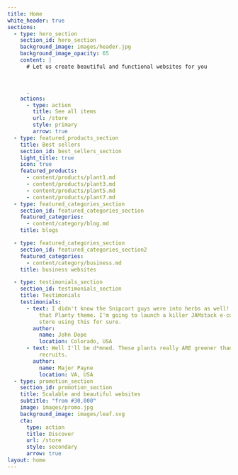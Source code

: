 ```yaml
---
title: Home
white_header: true
sections:
  - type: hero_section
    section_id: hero_section
    background_image: images/header.jpg
    background_image_opacity: 65
    content: |
      # Let us create beautiful and functional websites for you



      .
    actions:
      - type: action
        title: See all items
        url: /store
        style: primary
        arrow: true
  - type: featured_products_section
    title: Best sellers
    section_id: best_sellers_section
    light_title: true
    icon: true
    featured_products:
      - content/products/plant1.md
      - content/products/plant3.md
      - content/products/plant5.md
      - content/products/plant7.md
  - type: featured_categories_section
    section_id: featured_categories_section
    featured_categories:
      - content/category/blog.md
    title: blogs

  - type: featured_categories_section
    section_id: featured_categories_section2
    featured_categories:
      - content/category/business.md
    title: business websites

  - type: testimonials_section
    section_id: testimonials_section
    title: Testimonials
    testimonials:
      - text: I didn't know the Snipcart guys were into herbs as well! How beautiful is
          that Planty theme. I'm going to launch a killer JAMstack e-commerce
          store using this for sure.
        author:
          name: John Dope
          location: Colorado, USA
      - text: Well I'll be d*mned. These plants really ARE greener than any of my
          recruits.
        author:
          name: Major Payne
          location: VA, USA
  - type: promotion_section
    section_id: promotion_section
    title: Scalable and beautiful websites
    subtitle: "from #30,000"
    image: images/promo.jpg
    background_image: images/leaf.svg
    cta:
      type: action
      title: Discover
      url: /store
      style: secondary
      arrow: true
layout: home
---
```


